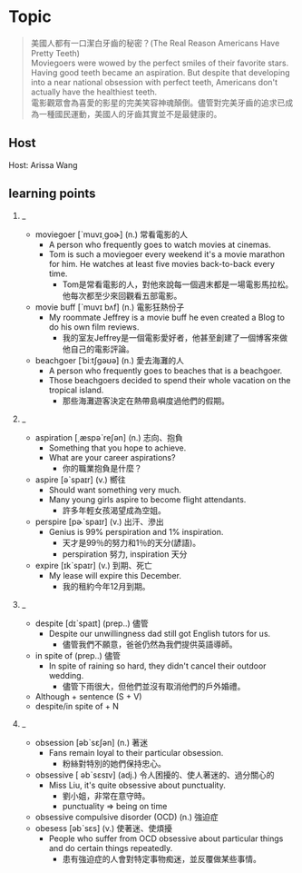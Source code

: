 # Topic

> 美國人都有一口潔白牙齒的秘密？(The Real Reason Americans Have Pretty Teeth) <br>
> Moviegoers were wowed by the perfect smiles of their favorite stars.
Having good teeth became an aspiration. But despite that developing into a near national obsession with perfect teeth, Americans don't actually have the healthiest teeth. <br>
> 電影觀眾會為喜愛的影星的完美笑容神魂顛倒。儘管對完美牙齒的追求已成為一種國民運動，美國人的牙齒其實並不是最健康的。<br>

## Host
Host: Arissa Wang

## learning points
1. _
	* moviegoer [ˋmuvɪ͵goɚ] (n.) 常看電影的人
        - A person who frequently goes to watch movies at cinemas.
        - Tom is such a moviegoer every weekend it's a movie marathon for him. He watches at least five movies back-to-back every time.
            + Tom是常看電影的人，對他來說每一個週末都是一場電影馬拉松。 他每次都至少來回觀看五部電影。
	* movie buff [ˋmuvɪ bʌf] (n.) 電影狂熱份子
        - My roommate Jeffrey is a movie buff he even created a Blog to do his own film reviews.
            + 我的室友Jeffrey是一個電影愛好者，他甚至創建了一個博客來做他自己的電影評論。
    * beachgoer [ˈbiːtʃɡəʊə] (n.) 愛去海灘的人
        - A person who frequently goes to beaches that is a beachgoer.
        - Those beachgoers decided to spend their whole vacation on the tropical island.
            + 那些海灘遊客決定在熱帶島嶼度過他們的假期。

2. _
	* aspiration [͵æspəˋreʃən] (n.) 志向、抱負
        - Something that you hope to achieve.
        - What are your career aspirations?
            + 你的職業抱負是什麼？
    * aspire [əˋspaɪr] (v.) 嚮往
        - Should want something very much.
        - Many young girls aspire to become flight attendants.
            + 許多年輕女孩渴望成為空姐。
    * perspire [pɚˋspaɪr] (v.) 出汗、滲出
        - Genius is 99% perspiration and 1% inspiration.
            + 天才是99％的努力和1％的天分(諺語)。
            + perspiration 努力, inspiration 天分
    * expire [ɪkˋspaɪr] (v.) 到期、死亡
        - My lease will expire this December.
            + 我的租約今年12月到期。

3. _
	* despite [dɪˋspaɪt] (prep..) 儘管
        - Despite our unwillingness dad still got English tutors for us.
            + 儘管我們不願意，爸爸仍然為我們提供英語導師。
    * in spite of (prep..) 儘管
        - In spite of raining so hard, they didn't cancel their outdoor wedding.
            + 儘管下雨很大，但他們並沒有取消他們的戶外婚禮。
    * Although + sentence (S + V)
    * despite/in spite of + N

4. _
	* obsession [əbˋsɛʃən] (n.) 著迷
        - Fans remain loyal to their particular obsession.
            + 粉絲對特別的她們保持忠心。
    * obsessive [ əbˋsɛsɪv] (adj.) 令人困擾的、使人著迷的、過分關心的
        - Miss Liu, it's quite obsessive about punctuality.
            + 劉小姐，非常在意守時。
            + punctuality => being on time
    * obsessive compulsive disorder (OCD) (n.) 強迫症
    * obesess [əbˋsɛs] (v.) 使著迷、使煩擾
        - People who suffer from OCD obsessive about particular things and do certain things repeatedly.
            + 患有強迫症的人會對特定事物痴迷，並反覆做某些事情。